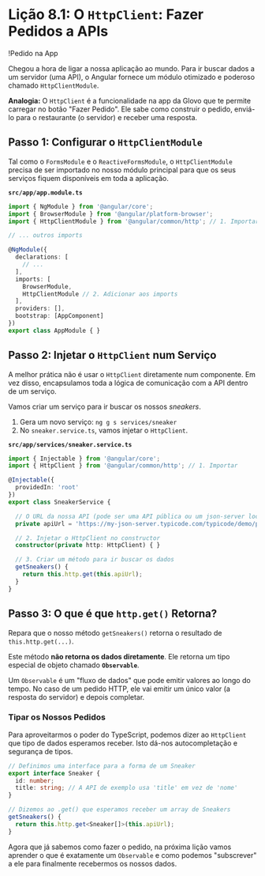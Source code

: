 # Lição 8.1: O `HttpClient`: Fazer Pedidos a APIs

!Pedido na App

Chegou a hora de ligar a nossa aplicação ao mundo. Para ir buscar dados a um servidor (uma API), o Angular fornece um módulo otimizado e poderoso chamado `HttpClientModule`.

**Analogia:** O `HttpClient` é a funcionalidade na app da Glovo que te permite carregar no botão "Fazer Pedido". Ele sabe como construir o pedido, enviá-lo para o restaurante (o servidor) e receber uma resposta.

## Passo 1: Configurar o `HttpClientModule`

Tal como o `FormsModule` e o `ReactiveFormsModule`, o `HttpClientModule` precisa de ser importado no nosso módulo principal para que os seus serviços fiquem disponíveis em toda a aplicação.

**`src/app/app.module.ts`**
```typescript
import { NgModule } from '@angular/core';
import { BrowserModule } from '@angular/platform-browser';
import { HttpClientModule } from '@angular/common/http'; // 1. Importar

// ... outros imports

@NgModule({
  declarations: [
    // ...
  ],
  imports: [
    BrowserModule,
    HttpClientModule // 2. Adicionar aos imports
  ],
  providers: [],
  bootstrap: [AppComponent]
})
export class AppModule { }
```

## Passo 2: Injetar o `HttpClient` num Serviço

A melhor prática não é usar o `HttpClient` diretamente num componente. Em vez disso, encapsulamos toda a lógica de comunicação com a API dentro de um serviço.

Vamos criar um serviço para ir buscar os nossos *sneakers*.

1.  Gera um novo serviço: `ng g s services/sneaker`
2.  No `sneaker.service.ts`, vamos injetar o `HttpClient`.

**`src/app/services/sneaker.service.ts`**
```typescript
import { Injectable } from '@angular/core';
import { HttpClient } from '@angular/common/http'; // 1. Importar

@Injectable({
  providedIn: 'root'
})
export class SneakerService {

  // O URL da nossa API (pode ser uma API pública ou um json-server local)
  private apiUrl = 'https://my-json-server.typicode.com/typicode/demo/posts'; // URL de exemplo

  // 2. Injetar o HttpClient no constructor
  constructor(private http: HttpClient) { }

  // 3. Criar um método para ir buscar os dados
  getSneakers() {
    return this.http.get(this.apiUrl);
  }
}
```

## Passo 3: O que é que `http.get()` Retorna?

Repara que o nosso método `getSneakers()` retorna o resultado de `this.http.get(...)`.

Este método **não retorna os dados diretamente**. Ele retorna um tipo especial de objeto chamado **`Observable`**.

Um `Observable` é um "fluxo de dados" que pode emitir valores ao longo do tempo. No caso de um pedido HTTP, ele vai emitir um único valor (a resposta do servidor) e depois completar.

### Tipar os Nossos Pedidos

Para aproveitarmos o poder do TypeScript, podemos dizer ao `HttpClient` que tipo de dados esperamos receber. Isto dá-nos autocompletação e segurança de tipos.

```typescript
// Definimos uma interface para a forma de um Sneaker
export interface Sneaker {
  id: number;
  title: string; // A API de exemplo usa 'title' em vez de 'nome'
}

// Dizemos ao .get() que esperamos receber um array de Sneakers
getSneakers() {
  return this.http.get<Sneaker[]>(this.apiUrl);
}
```

Agora que já sabemos como fazer o pedido, na próxima lição vamos aprender o que é exatamente um `Observable` e como podemos "subscrever" a ele para finalmente recebermos os nossos dados.